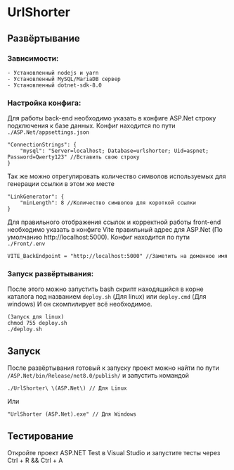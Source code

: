 # UrlShorter

## Развёртывание

### Зависимости:
    - Установленный nodejs и yarn
    - Установленный MySQL/MariaDB сервер
    - Установленный dotnet-sdk-8.0
### Настройка конфига:
Для работы back-end необходимо указать в конфиге ASP.Net строку подключения к базе данных. Конфиг находится по пути <code>./ASP.Net/appsettings.json</code>
    
    "ConnectionStrings": {
        "mysql": "Server=localhost; Database=urlshorter; Uid=aspnet; Password=Qwerty123" //Вставить свою строку
    }
Так же можно отрегулировать количество символов используемых для генерации ссылки в этом же месте

    "LinkGenerator": {
        "minLength": 8 //Количество символов для короткой ссылки
    }
Для правильного отображения ссылок и корректной работы front-end необходимо указать в конфиге Vite правильный адрес для ASP.Net (По умолчанию http://localhost:5000). Конфиг находится по пути <code>./Front/.env</code>
                    
    VITE_BackEndpoint = "http://localhost:5000" //Заметить на доменное имя
### Запуск развёртывания:
После этого можно запустить bash скрипт находящийся в корне каталога под названием <code>deploy.sh</code> (Для linux) или <code>deploy.cmd</code> (Для windows) И он скомпилирует всё необходимое.

    (Запуск для linux)
    chmod 755 deploy.sh 
    ./deploy.sh
## Запуск
После развёртывания готовый к запуску проект можно найти по пути <code>/ASP.Net/bin/Release/net8.0/publish/</code> и запустить командой

    ./UrlShorter\ \(ASP.Net\) // Для Linux
Или

    "UrlShorter (ASP.Net).exe" // Для Windows

## Тестирование
Откройте проект ASP.NET Test в Visual Studio и запустите тесты через Ctrl + R && Ctrl + A
